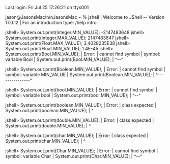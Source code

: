Last login: Fri Jul 25 17:26:21 on ttys001
                                                                                

jason@JasonsMac\n\nJasonsMac ~ % jshell
|  Welcome to JShell -- Version 17.0.12
|  For an introduction type: /help intro

jshell> System.out.print(Integer.MIN_VALUE);
-2147483648
jshell> System.out.print(Integer.MAX_VALUE);
2147483647
jshell> System.out.print(Float.MAX_VALUE);
3.4028235E38
jshell> System.out.print(Float.MIN_VALUE);
1.4E-45
jshell> System.out.print(Bool.MIN_VALUE);
|  Error:
|  cannot find symbol
|    symbol:   variable Bool
|  System.out.print(Bool.MIN_VALUE);
|                   ^--^

jshell> System.out.print(Boolean.MIN_VALUE);
|  Error:
|  cannot find symbol
|    symbol:   variable MIN_VALUE
|  System.out.print(Boolean.MIN_VALUE);
|                   ^---------------^

jshell> System.out.print(bool.MIN_VALUE);
|  Error:
|  cannot find symbol
|    symbol:   variable bool
|  System.out.print(bool.MIN_VALUE);
|                   ^--^

jshell> System.out.print(boolean.MIN_VALUE);
|  Error:
|  class expected
|  System.out.print(boolean.MIN_VALUE);
|                           ^

jshell> System.out.print(double.MIN_VALUE);
|  Error:
|  class expected
|  System.out.print(double.MIN_VALUE);
|                          ^

jshell> System.out.print(char.MIN_VALUE);
|  Error:
|  class expected
|  System.out.print(char.MIN_VALUE);
|                        ^

jshell> System.out.print(Char.MIN_VALUE);
|  Error:
|  cannot find symbol
|    symbol:   variable Char
|  System.out.print(Char.MIN_VALUE);
|                   ^--^

